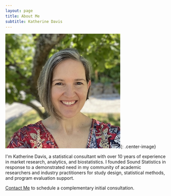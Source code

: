 ```yaml
---
layout: page
title: About Me
subtitle: Katherine Davis
---
```


![Katherine Photo](./assets/img/katherine1.jpg){: .center-image}

I'm Katherine Davis, a statistical consultant with over 10 years of experience in market research, analytics, and biostatistics. I founded Sound Statistics in response to a demonstrated need in my community of academic researchers and industry practitioners for study design, statistical methods, and program evaluation support.

[Contact Me](mailto:info@soundstatisticsllc.com) to schedule a complementary initial consultation.
